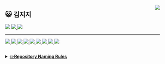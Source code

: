 
<a href="https://solved.ac/rlarjsdn3"><img align="right" src="http://mazassumnida.wtf/api/generate_badge?boj=rlarjsdn3"/></a>

<div align="">
<h2>😺 김지지 </h2>
<a href="https://github.com/rlarjsdn3" target="_blank"><img src="https://img.shields.io/badge/GitHub-181717?style=for-the-badge&logo=GitHub&logoColor=white"/></a>
<a href="https://zizi-kim.tistory.com"><img src="https://img.shields.io/badge/Tistory-orange?style=for-the-badge&logo=Tistory&logoColor=black"/>
  <a href="https://naver.com"><img src="https://img.shields.io/badge/Notion-lightgray?style=for-the-badge&logo=Notion&logoColor=white"/>
</div>

***

<div align="">
<img src="https://img.shields.io/badge/C-A8B9CC?style=flat-square&logo=C&logoColor=white"/>
<img src="https://img.shields.io/badge/C++-00599C?style=flat-square&logo=C++&logoColor=white"/>
<img src="https://img.shields.io/badge/Java-F7DF1E?style=flat-square&logo=Java&logoColor=white"/>
<img src="https://img.shields.io/badge/Python-3766AB?style=flat-square&logo=Python&logoColor=white"/>
<img src="https://img.shields.io/badge/Swift-F05138?style=flat-square&logo=Swift&logoColor=white"/>
<img src="https://img.shields.io/badge/Xcode-147EFB?style=flat-square&logo=Xcode&logoColor=white"/>
<img src="https://img.shields.io/badge/MySQL-4479A1?style=flat-square&logo=MySQL&logoColor=white"/>
<img src="https://img.shields.io/badge/Realm-39477F?style=flat-square&logo=Realm&logoColor=#39477F"/>
  <img src="https://img.shields.io/badge/Almofire-F05138?style=flat-square&logo=Swift&logoColor=white"/>
</div>

<h2></h2>

<details>
<summary>✏️<strong>Repository Naming Rules</strong> </summary>
  
<br>

* `main-project` 비교적 규모있는 프로젝트를 담고 있는 리포지토리 <br>
* `test-project` 프로젝트를 위한 테스트 코드를 담고 있는 리포지토리 <br>
* `toy-project` 작은 규모의 프로젝트를 담고 있는 리포지토리 <br>
* `practice` 하나의 기능 단위 코드를 연습하기 위한 리포지토리(낙서장) <br>
* `learning-notes` 강의 혹은 서적의 학습 내용을 정리한 리포지토리 <br>

</details>
